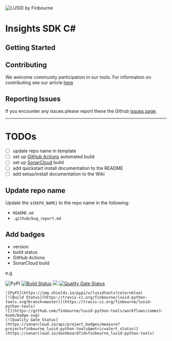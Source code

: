 ![LUSID by Finbourne](https://content.finbourne.com/LUSID_repo.png)

# Insights SDK C#

## Getting Started

## Contributing

We welcome community participation in our tools. For information on contributing see our article [here](/docs)

## Reporting Issues
If you encounter any issues please report these the Github [issues page](https://github.com/finbourne/insights-sdk-csharp/issues).

---

# TODOs

- [ ] update repo name in template
- [ ] set up [GitHub Actions](https://docs.github.com/en/actions) automated build
- [ ] set up [SonarCloud](https://sonarcloud.io/organizations/finbourne/projects) build
- [ ] add quickstart install documentation to the README
- [ ] add setup/install documentation to the Wiki

## Update repo name

Update the `${REPO_NAME}` to the repo name in the following:
* `README.md`
* `.github/bug_report.md`

## Add badges
* version
* build status
* GitHub Actions
* SonarCloud build

e.g.

![PyPI](https://img.shields.io/pypi/v/lusidtools?color=blue)
[![Build Status](https://travis-ci.org/finbourne/lusid-python-tools.svg?branch=master)](https://travis-ci.org/finbourne/lusid-python-tools)
![](https://github.com/finbourne/lusid-python-tools/workflows/commit-hook/badge.svg)
[![Quality Gate Status](https://sonarcloud.io/api/project_badges/measure?project=finbourne_lusid-python-tools&metric=alert_status)](https://sonarcloud.io/dashboard?id=finbourne_lusid-python-tools)

```
![PyPI](https://img.shields.io/pypi/v/lusidtools?color=blue)
[![Build Status](https://travis-ci.org/finbourne/lusid-python-tools.svg?branch=master)](https://travis-ci.org/finbourne/lusid-python-tools)
![](https://github.com/finbourne/lusid-python-tools/workflows/commit-hook/badge.svg)
[![Quality Gate Status](https://sonarcloud.io/api/project_badges/measure?project=finbourne_lusid-python-tools&metric=alert_status)](https://sonarcloud.io/dashboard?id=finbourne_lusid-python-tools)
```
